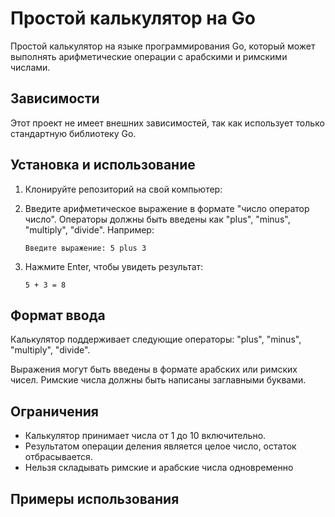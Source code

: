 # Простой калькулятор на Go

Простой калькулятор на языке программирования Go, который может выполнять арифметические операции с арабскими и римскими числами.

## Зависимости

Этот проект не имеет внешних зависимостей, так как использует только стандартную библиотеку Go.

## Установка и использование

1. Клонируйте репозиторий на свой компьютер: 


2. Введите арифметическое выражение в формате "число оператор число". Операторы должны быть введены как "plus", "minus", "multiply", "divide". Например:

    ```
    Введите выражение: 5 plus 3
    ```

3. Нажмите Enter, чтобы увидеть результат:

    ```
    5 + 3 = 8
    ```

## Формат ввода

Калькулятор поддерживает следующие операторы: "plus", "minus", "multiply", "divide".

Выражения могут быть введены в формате арабских или римских чисел. Римские числа должны быть написаны заглавными буквами.

## Ограничения

- Калькулятор принимает числа от 1 до 10 включительно.
- Результатом операции деления является целое число, остаток отбрасывается.
- Нельзя складывать римские и арабские числа одновременно
## Примеры использования

